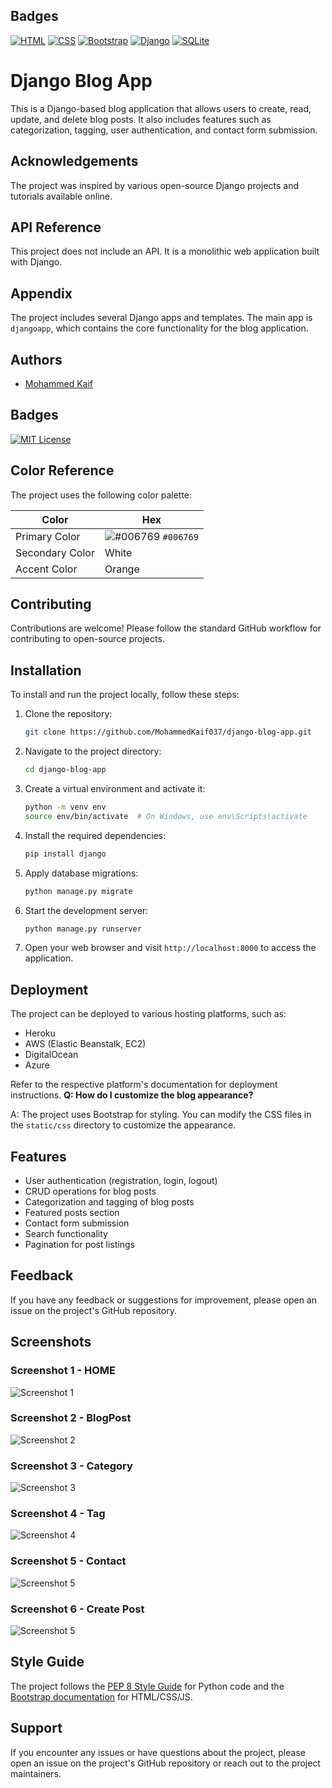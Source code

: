 ## Badges
[![HTML](https://img.shields.io/badge/HTML-5-red)](https://developer.mozilla.org/en-US/docs/Web/HTML)
[![CSS](https://img.shields.io/badge/CSS-3-blue)](https://developer.mozilla.org/en-US/docs/Web/CSS)
[![Bootstrap](https://img.shields.io/badge/Bootstrap-4-purple)](https://getbootstrap.com/docs/4.0/getting-started/introduction/)
[![Django](https://img.shields.io/badge/Django-3.0-green)](https://docs.djangoproject.com/en/3.0/)
[![SQLite](https://img.shields.io/badge/SQLite-3-blue)](https://www.sqlite.org/docs.html)
# Django Blog App

This is a Django-based blog application that allows users to create, read, update, and delete blog posts. It also includes features such as categorization, tagging, user authentication, and contact form submission.

## Acknowledgements

The project was inspired by various open-source Django projects and tutorials available online.

## API Reference

This project does not include an API. It is a monolithic web application built with Django.

## Appendix

The project includes several Django apps and templates. The main app is `djangoapp`, which contains the core functionality for the blog application.

## Authors

- [Mohammed Kaif](https://github.com/MohammedKaif037)

## Badges

[![MIT License](https://img.shields.io/badge/License-MIT-green.svg)](https://choosealicense.com/licenses/mit/)

## Color Reference

The project uses the following color palette:

| Color             | Hex                                                        |
| ----------------- | ---------------------------------------------------------- |
| Primary Color     | ![#006769](https://via.placeholder.com/10/000000?text=+) `#006769` |
| Secondary Color   | White |
| Accent Color      | Orange |

## Contributing

Contributions are welcome! Please follow the standard GitHub workflow for contributing to open-source projects.

## Installation

To install and run the project locally, follow these steps:

1. Clone the repository:
    ```bash
    git clone https://github.com/MohammedKaif037/django-blog-app.git
    ```

2. Navigate to the project directory:
    ```bash
    cd django-blog-app
    ```

3. Create a virtual environment and activate it:
    ```bash
    python -m venv env
    source env/bin/activate  # On Windows, use env\Scripts\activate
    ```

4. Install the required dependencies:
    ```bash
    pip install django
    ```

5. Apply database migrations:
    ```bash
    python manage.py migrate
    ```

6. Start the development server:
    ```bash
    python manage.py runserver
    ```

7. Open your web browser and visit `http://localhost:8000` to access the application.

## Deployment

The project can be deployed to various hosting platforms, such as:

- Heroku
- AWS (Elastic Beanstalk, EC2)
- DigitalOcean
- Azure

Refer to the respective platform's documentation for deployment instructions.
**Q: How do I customize the blog appearance?**

A: The project uses Bootstrap for styling. You can modify the CSS files in the `static/css` directory to customize the appearance.

## Features

- User authentication (registration, login, logout)
- CRUD operations for blog posts
- Categorization and tagging of blog posts
- Featured posts section
- Contact form submission
- Search functionality
- Pagination for post listings
## Feedback

If you have any feedback or suggestions for improvement, please open an issue on the project's GitHub repository.
## Screenshots

### Screenshot 1 - HOME
![Screenshot 1](https://github.com/MohammedKaif037/DjangoBlog/blob/main/Screenshots/bhome.png)

### Screenshot 2 - BlogPost
![Screenshot 2](https://github.com/MohammedKaif037/DjangoBlog/blob/main/Screenshots/bpost.png)

### Screenshot 3 - Category
![Screenshot 3](https://github.com/MohammedKaif037/DjangoBlog/blob/main/Screenshots/bcategory.png)

### Screenshot 4 - Tag
![Screenshot 4](https://github.com/MohammedKaif037/DjangoBlog/blob/main/Screenshots/btag.png)

### Screenshot 5 - Contact
![Screenshot 5](https://github.com/MohammedKaif037/DjangoBlog/blob/main/Screenshots/bcontact.png)

### Screenshot 6 - Create Post
![Screenshot 5](https://github.com/MohammedKaif037/DjangoBlog/blob/main/Screenshots/bcreate.png)


## Style Guide

The project follows the [PEP 8 Style Guide](https://www.python.org/dev/peps/pep-0008/) for Python code and the [Bootstrap documentation](https://getbootstrap.com/docs/5.0/getting-started/introduction/) for HTML/CSS/JS.
## Support

If you encounter any issues or have questions about the project, please open an issue on the project's GitHub repository or reach out to the project maintainers.

























